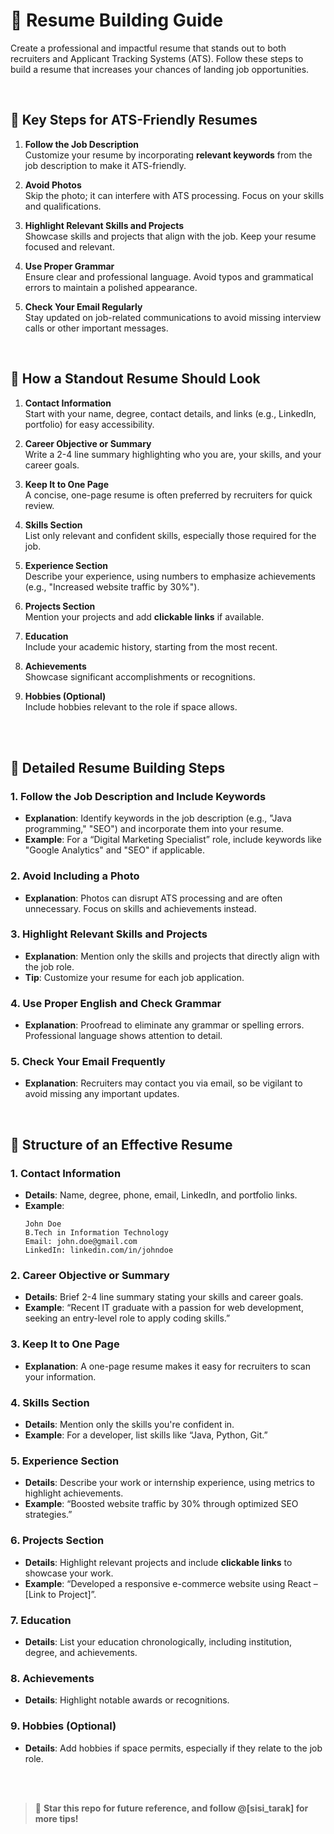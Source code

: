 
# 📄 Resume Building Guide

Create a professional and impactful resume that stands out to both recruiters and Applicant Tracking Systems (ATS). Follow these steps to build a resume that increases your chances of landing job opportunities.

<br/> 

## 🌟 Key Steps for ATS-Friendly Resumes

1. **Follow the Job Description**  
   Customize your resume by incorporating **relevant keywords** from the job description to make it ATS-friendly.

2. **Avoid Photos**  
   Skip the photo; it can interfere with ATS processing. Focus on your skills and qualifications.

3. **Highlight Relevant Skills and Projects**  
   Showcase skills and projects that align with the job. Keep your resume focused and relevant.

4. **Use Proper Grammar**  
   Ensure clear and professional language. Avoid typos and grammatical errors to maintain a polished appearance.

5. **Check Your Email Regularly**  
   Stay updated on job-related communications to avoid missing interview calls or other important messages.

<br/> 

## 🎨 How a Standout Resume Should Look

1. **Contact Information**  
   Start with your name, degree, contact details, and links (e.g., LinkedIn, portfolio) for easy accessibility.

2. **Career Objective or Summary**  
   Write a 2-4 line summary highlighting who you are, your skills, and your career goals.

3. **Keep It to One Page**  
   A concise, one-page resume is often preferred by recruiters for quick review.

4. **Skills Section**  
   List only relevant and confident skills, especially those required for the job.

5. **Experience Section**  
   Describe your experience, using numbers to emphasize achievements (e.g., "Increased website traffic by 30%").

6. **Projects Section**  
   Mention your projects and add **clickable links** if available.

7. **Education**  
   Include your academic history, starting from the most recent.

8. **Achievements**  
   Showcase significant accomplishments or recognitions.

9. **Hobbies (Optional)**  
   Include hobbies relevant to the role if space allows.

<br/> <br/>

## 📘 Detailed Resume Building Steps

### 1. Follow the Job Description and Include Keywords
   - **Explanation**: Identify keywords in the job description (e.g., "Java programming," "SEO") and incorporate them into your resume.
   - **Example**: For a “Digital Marketing Specialist” role, include keywords like "Google Analytics" and "SEO" if applicable.

### 2. Avoid Including a Photo
   - **Explanation**: Photos can disrupt ATS processing and are often unnecessary. Focus on skills and achievements instead.

### 3. Highlight Relevant Skills and Projects
   - **Explanation**: Mention only the skills and projects that directly align with the job role.
   - **Tip**: Customize your resume for each job application.

### 4. Use Proper English and Check Grammar
   - **Explanation**: Proofread to eliminate any grammar or spelling errors. Professional language shows attention to detail.

### 5. Check Your Email Frequently
   - **Explanation**: Recruiters may contact you via email, so be vigilant to avoid missing any important updates.

<br/>

## 🧩 Structure of an Effective Resume

### 1. Contact Information
   - **Details**: Name, degree, phone, email, LinkedIn, and portfolio links.
   - **Example**:
     ```plaintext
     John Doe
     B.Tech in Information Technology
     Email: john.doe@gmail.com
     LinkedIn: linkedin.com/in/johndoe
     ```

### 2. Career Objective or Summary
   - **Details**: Brief 2-4 line summary stating your skills and career goals.
   - **Example**: “Recent IT graduate with a passion for web development, seeking an entry-level role to apply coding skills.”

### 3. Keep It to One Page
   - **Explanation**: A one-page resume makes it easy for recruiters to scan your information.

### 4. Skills Section
   - **Details**: Mention only the skills you're confident in.
   - **Example**: For a developer, list skills like “Java, Python, Git.”

### 5. Experience Section
   - **Details**: Describe your work or internship experience, using metrics to highlight achievements.
   - **Example**: “Boosted website traffic by 30% through optimized SEO strategies.”

### 6. Projects Section
   - **Details**: Highlight relevant projects and include **clickable links** to showcase your work.
   - **Example**: “Developed a responsive e-commerce website using React – [Link to Project]”.

### 7. Education
   - **Details**: List your education chronologically, including institution, degree, and achievements.

### 8. Achievements
   - **Details**: Highlight notable awards or recognitions.

### 9. Hobbies (Optional)
   - **Details**: Add hobbies if space permits, especially if they relate to the job role.

<br/> <br/>

> 🌟 **Star this repo for future reference, and follow @[sisi_tarak] for more tips!**

<br/> <br/>



